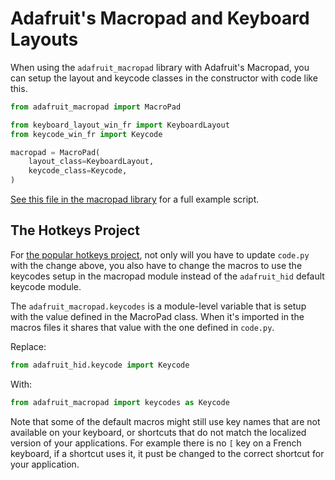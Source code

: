 # Adafruit's Macropad and Keyboard Layouts

When using the `adafruit_macropad` library with Adafruit's Macropad, you can setup the layout and keycode classes in the constructor with code like this.

```py
from adafruit_macropad import MacroPad

from keyboard_layout_win_fr import KeyboardLayout
from keycode_win_fr import Keycode

macropad = MacroPad(
    layout_class=KeyboardLayout,
    keycode_class=Keycode,
)
```

[See this file in the macropad library](https://github.com/adafruit/Adafruit_CircuitPython_MacroPad/blob/main/examples/macropad_keyboard_layout.py) for a full example script.

## The Hotkeys Project

For [the popular hotkeys project](https://learn.adafruit.com/macropad-hotkeys), not only will you have to update `code.py` with the change above, you also have to change the macros to use the keycodes setup in the macropad module instead of the `adafruit_hid` default keycode module.

The `adafruit_macropad.keycodes` is a module-level variable that is setup with the value defined in the MacroPad class. When it's imported in the macros files it shares that value with the one defined in `code.py`.

Replace:
```py
from adafruit_hid.keycode import Keycode
```
With:
```py
from adafruit_macropad import keycodes as Keycode
```

Note that some of the default macros might still use key names that are not available on your keyboard, or shortcuts that do not match the localized version of your applications. For example there is no `[` key on a French keyboard, if a shortcut uses it, it pust be changed to the correct shortcut for your application.

